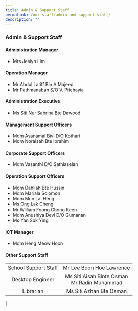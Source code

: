 ```yaml
---
title: Admin & Support Staff
permalink: /our-staff/admin-and-support-staff/
description: ""
---
```

### **Admin & Support Staff**

#### **Administration Manager**
*   Mrs Jeslyn Lim

#### **Operation Manager**
*   Mr Abdul Latiff Bin A Majeed  
*   Mr Pathmanaban S/O V. Pitchayia

#### **Administration Executive**
* Ms Siti Nur Sabrina Bte Dawood

#### **Management Support Officers**
*   Mdm Asanamal Bivi D/O Kothari
*   Mdm Noraisah Bte Ibrahim

#### **Corporate Support Officers**
*   Mdm Vasanthi D/O Sathiaselan

#### **Operation Support Officers**
*   Mdm Dahliah Bte Hussin
*   Mdm Mariala Solomon  
*   Mdm Mun Lai Heng  
*   Ms Ong Lak Cheng
*   Mr William Foong Chong Keen
*   Mdm Anushiya Devi D/O Gumanan
*   Ms Yan Sok Ying

#### **ICT Manager**
* Mdm Heng Meow Hoon

#### **Other Support Staff**

|||
|:---:|:---:|
| School Support Staff | Mr Lee Boon Hoe Lawrence |
| Desktop Engineer | Ms Siti Aisah Binte Osman<br>Mr Radin Muhammad |
| Librarian | Ms Siti Azhan Bte Osman |
|